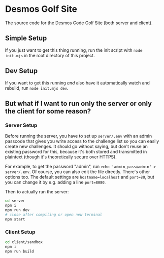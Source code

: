# Desmos Golf Site

The source code for the Desmos Code Golf Site (both server and client).

## Simple Setup

If you just want to get this thing running, run the init script with `node init.mjs` in the root directory of this project.

## Dev Setup

If you want to get this running _and_ also have it automatically watch and rebuild, run `node init.mjs dev`.

## But what if I want to run only the server or only the client for some reason?

### Server Setup

Before running the server, you have to set up `server/.env` with an admin passcode that gives you write access to the challenge list so you can easily create new challenges. It should go without saying, but don't reuse an existing password for this, because it's both stored and transmitted in plaintext (though it's theoretically secure over HTTPS).

For example, to get the password "admin", run `echo 'admin_pass=admin' > server/.env`. Of course, you can also edit the file directly. There's other options too. The default settings are `hostname=localhost` and `port=80`, but you can change it by e.g. adding a line `port=8080`.

Then to actually run the server:

```sh
cd server
npm i
npm run dev
# close after compiling or open new terminal
npm start
```

### Client Setup

```sh
cd client/sandbox
npm i
npm run build
```
